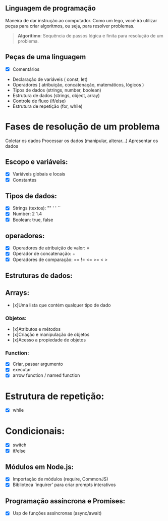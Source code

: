   ## Linguagem de programação 

  Maneira de dar instrução ao computador.
  Como um lego, você irá utilizar peças para criar algoritmos, ou seja, para resolver problemas.

  >   **Algoritimo**: Sequência de passos lógica e finita para resolução de um problema.

  ## Peças de uma linguagem 

  - [x] Comentários
  - Declaração de variáveis ( const, let)
  - Operadores ( atribuição, concatenação, matemáticos, lógicos )
  - Tipos de dados (strings, number, boolean)
  - Estrutura de dados (strings, object, array)
  - Controle de fluxo (if/else)
  - Estrutura de repetição (for, while)

  # Fases de resolução de um problema 

  Coletar os dados
  Processar os dados (manipular, alterar...)
  Apresentar os dados

  ## Escopo e variáveis:

  - [x] Variáveis globais e locais 
  - [x] Constantes

  ## Tipos de dados:

  - [x] Strings (textos): "" ' ' ``
  - [x] Number: 2 1.4
  - [x] Boolean: true, false
 
  ## operadores:

  - [x] Operadores de atribuição de valor: =
  - [x] Operador de concatenação: +
  - [x] Operadores de comparação: == != <= >= < >

  ## Estruturas de dados:

  ## Arrays:

  - [x]Uma lista que contém qualquer tipo de dado

  ### Objetos:

  - [x]Atributos e métodos
  - [x]Criação e manipulação de objetos 
  - [x]Acesso a propiedade de objetos

 ### Function:

 - [x] Criar, passar argumento
 - [x] executar
 - [x] arrow function / named function

 # Estrutura de repetição:

 - [x] while 
 
 # Condicionais:

 - [x] switch
 - [x] if/else

 ## Módulos em Node.js:

 - [x] Importação de módulos (require, CommonJS)
 - [x] Biblioteca 'inquirer' para criar prompts interativos

 ## Programação assíncrona e Promises:

 - [x] Usp de funções assíncronas (async/await)